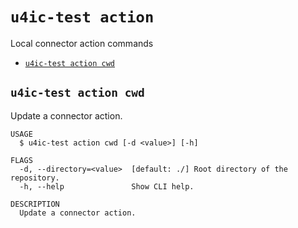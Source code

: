 `u4ic-test action`
==================

Local connector action commands

* [`u4ic-test action cwd`](#u4ic-test-action-cwd)

## `u4ic-test action cwd`

Update a connector action.

```
USAGE
  $ u4ic-test action cwd [-d <value>] [-h]

FLAGS
  -d, --directory=<value>  [default: ./] Root directory of the repository.
  -h, --help               Show CLI help.

DESCRIPTION
  Update a connector action.
```
